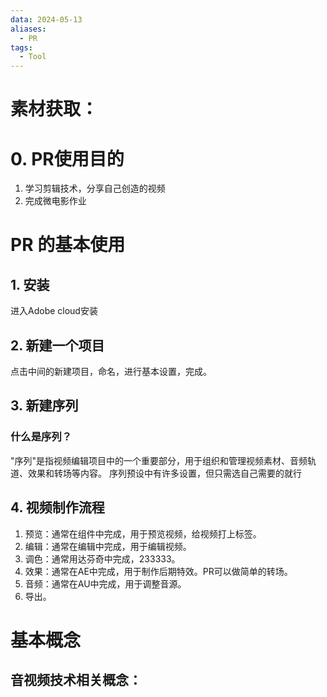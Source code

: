 ```yaml
---
data: 2024-05-13
aliases:
  - PR
tags:
  - Tool
---
```

# 素材获取：
# 0. PR使用目的
1. 学习剪辑技术，分享自己创造的视频
2. 完成微电影作业
# PR 的基本使用
## 1. 安装
进入Adobe cloud安装
## 2. 新建一个项目
点击中间的新建项目，命名，进行基本设置，完成。
## 3. 新建序列
### 什么是序列？
"序列"是指视频编辑项目中的一个重要部分，用于组织和管理视频素材、音频轨道、效果和转场等内容。
序列预设中有许多设置，但只需选自己需要的就行
## 4. 视频制作流程
1. 预览：通常在组件中完成，用于预览视频，给视频打上标签。
2. 编辑：通常在编辑中完成，用于编辑视频。
3. 调色：通常用达芬奇中完成，233333。
4. 效果：通常在AE中完成，用于制作后期特效。PR可以做简单的转场。
5. 音频：通常在AU中完成，用于调整音源。
6. 导出。
# 基本概念
## 音视频技术相关概念：
